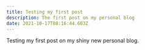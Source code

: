 ```yaml
---
title: Testing my first post
description: The first post on my personal blog
date: 2021-10-17T08:16:44.603Z
---
```

Testing my first post on my shiny new personal blog.
